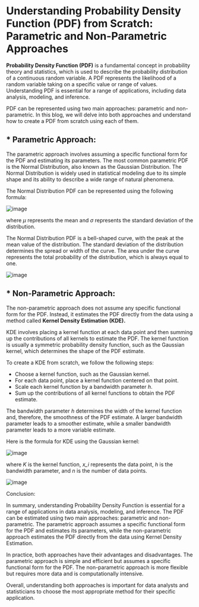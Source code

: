 
# Understanding Probability Density Function (PDF) from Scratch: Parametric and Non-Parametric Approaches

**Probability Density Function (PDF)** is a fundamental concept in probability theory and statistics, which is used to describe the probability distribution of a continuous random variable. A PDF represents the likelihood of a random variable taking on a specific value or range of values. Understanding PDF is essential for a range of applications, including data analysis, modeling, and inference.

PDF can be represented using two main approaches: parametric and non-parametric. In this blog, we will delve into both approaches and understand how to create a PDF from scratch using each of them.

## * Parametric Approach:

The parametric approach involves assuming a specific functional form for the PDF and estimating its parameters. The most common parametric PDF is the Normal Distribution, also known as the Gaussian Distribution. The Normal Distribution is widely used in statistical modeling due to its simple shape and its ability to describe a wide range of natural phenomena.

The Normal Distribution PDF can be represented using the following formula:

![image](https://user-images.githubusercontent.com/55331192/227041089-74e21934-ed6d-4370-834e-40db557a1064.png)

where _μ_ represents the mean and _σ_ represents the standard deviation of the distribution.

The Normal Distribution PDF is a bell-shaped curve, with the peak at the mean value of the distribution. The standard deviation of the distribution determines the spread or width of the curve. The area under the curve represents the total probability of the distribution, which is always equal to one.

![image](https://user-images.githubusercontent.com/55331192/227042229-b65ca224-6336-436f-a6a7-e65abbbd548d.png)


## *  Non-Parametric Approach:

The non-parametric approach does not assume any specific functional form for the PDF. Instead, it estimates the PDF directly from the data using a method called **Kernel Density Estimation (KDE).**

KDE involves placing a kernel function at each data point and then summing up the contributions of all kernels to estimate the PDF. The kernel function is usually a symmetric probability density function, such as the Gaussian kernel, which determines the shape of the PDF estimate.

To create a KDE from scratch, we follow the following steps:

* Choose a kernel function, such as the Gaussian kernel.
* For each data point, place a kernel function centered on that point.
* Scale each kernel function by a bandwidth parameter _h_.
* Sum up the contributions of all kernel functions to obtain the PDF estimate.

The bandwidth parameter _h_ determines the width of the kernel function and, therefore, the smoothness of the PDF estimate. A larger bandwidth parameter leads to a smoother estimate, while a smaller bandwidth parameter leads to a more variable estimate.

Here is the formula for KDE using the Gaussian kernel:

![image](https://user-images.githubusercontent.com/55331192/227041046-8449fc39-d405-4f2b-a411-77a2001cbd72.png)


where _K_ is the kernel function, _x_i_ represents the data point, _h_ is the bandwidth parameter, and _n_ is the number of data points.

![image](https://user-images.githubusercontent.com/55331192/227041769-f6cce9f4-c7f7-4790-b1de-3a4dea3b2340.png)


Conclusion:

In summary, understanding Probability Density Function is essential for a range of applications in data analysis, modeling, and inference. The PDF can be estimated using two main approaches: parametric and non-parametric. The parametric approach assumes a specific functional form for the PDF and estimates its parameters, while the non-parametric approach estimates the PDF directly from the data using Kernel Density Estimation.

In practice, both approaches have their advantages and disadvantages. The parametric approach is simple and efficient but assumes a specific functional form for the PDF. The non-parametric approach is more flexible but requires more data and is computationally intensive.

Overall, understanding both approaches is important for data analysts and statisticians to choose the most appropriate method for their specific application.
